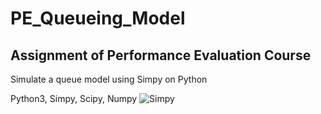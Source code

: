 # PE_Queueing_Model
## Assignment of Performance Evaluation Course

Simulate a queue model using Simpy on Python

Python3, Simpy, Scipy, Numpy
![Simpy](https://i.imgur.com/QoDrvSQ.png)
